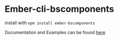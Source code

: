 # Ember-cli-bscomponents

install with
`npm install ember-bscomponents`

Documentation and Examples can be found [here](http://patricklx.github.io/ember-bscomponents/)
